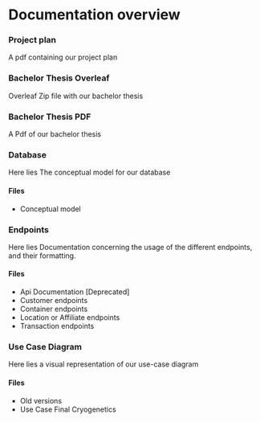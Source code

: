 # Documentation overview
### Project plan
A pdf containing our project plan
### Bachelor Thesis Overleaf
Overleaf Zip file with our bachelor thesis
### Bachelor Thesis PDF
A Pdf of our bachelor thesis

### Database
Here lies The conceptual model for our database
#### Files
* Conceptual model
### Endpoints
Here lies Documentation concerning the usage of the different endpoints, and their formatting.
#### Files
* Api Documentation [Deprecated]
* Customer endpoints
* Container endpoints
* Location or Affiliate endpoints
* Transaction endpoints
### Use Case Diagram
Here lies a visual representation of our use-case diagram
#### Files
* Old versions
* Use Case Final Cryogenetics
